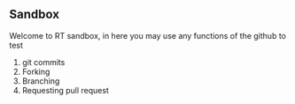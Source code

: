 ## Sandbox



Welcome to RT sandbox, in here you may use any functions of the github to test 
1. git commits
2. Forking
3. Branching
4. Requesting pull request
